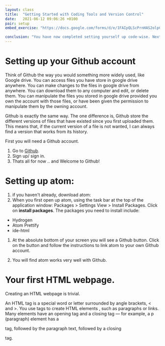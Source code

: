 ```yaml
---
layout: class
title:  "Getting Started with Coding Tools and Version Control"
date:   2021-06-12 09:06:26 +0100
pair: setup
embed_exercise: "https://docs.google.com/forms/d/e/1FAIpQLScPrnHAS2olpCKCV97JkjEnrQr1T_D8KbFoqpjMi9oYIBLGWQ/viewform?usp=sf_link"

conclusion: "You have now completed setting yourself up code-wise. Next we will look at using atoms tools to write your first bit of code."
---
```



# Setting up your Github account

Think of Github the way you would something more widely used, like Google drive. You can access files you have store in google drive anywhere. You can make changes to the files in google drive from anywhere. You can download them to any computer and edit, or delete them. You can manipulate the files you stored in google drive provided you own the account with those files, or have been given the permission to manipulate them by the owning account.

Github is exactly the same way. The one difference is, Github store the different versions of files that have existed since you first uploaded them. This means that, if the current version of a file is not wanted, I can always find a version that works from its history.

First you will need a Github account.

1. Go to [Github](https://Github.com/).
1. Sign up/ sign in.
1. Thats all for now .. and Welcome to Github!

# Setting up atom:

1. if you haven't already, download atom:
1. When you first open up atom, using the task bar at the top of the application window: Packages > Settings View > Install Packages. Click on **install packages**. The packages you need to install include:

  - Hydrogen
  - Atom Prettify
  - ide-html

1. At the absolute bottom of your screen you will see a Github button. Click on the button and follow the instructions to link atom to your own Github account.

1. You will find atom works very well with Github.

# Your first HTML webpage.
 Creating an HTML webpage is trivial.


 An HTML tag is a special word or letter surrounded by angle brackets, < and >. You use tags to create HTML elements , such as paragraphs or links. Many elements have an opening tag and a closing tag — for example, a p (paragraph) element has a <p> tag, followed by the paragraph text, followed by a closing </p> tag.
